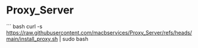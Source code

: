 # Proxy_Server

´´´ bash
curl -s https://raw.githubusercontent.com/macbservices/Proxy_Server/refs/heads/main/install_proxy.sh | sudo bash


